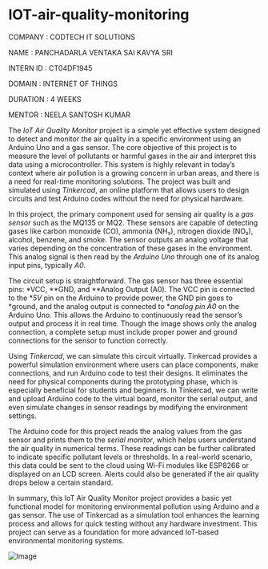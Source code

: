 # IOT-air-quality-monitoring

COMPANY : CODTECH IT SOLUTIONS

NAME : PANCHADARLA VENTAKA SAI KAVYA SRI

INTERN ID : CT04DF1945

DOMAIN : INTERNET OF THINGS

DURATION : 4 WEEKS

MENTOR : NEELA SANTOSH KUMAR

The *IoT Air Quality Monitor* project is a simple yet effective system designed to detect and monitor the air quality in a specific environment using an Arduino Uno and a gas sensor. The core objective of this project is to measure the level of pollutants or harmful gases in the air and interpret this data using a microcontroller. This system is highly relevant in today’s context where air pollution is a growing concern in urban areas, and there is a need for real-time monitoring solutions. The project was built and simulated using *Tinkercad*, an online platform that allows users to design circuits and test Arduino codes without the need for physical hardware.

In this project, the primary component used for sensing air quality is a *gas sensor* such as the MQ135 or MQ2. These sensors are capable of detecting gases like carbon monoxide (CO), ammonia (NH₃), nitrogen dioxide (NO₂), alcohol, benzene, and smoke. The sensor outputs an analog voltage that varies depending on the concentration of these gases in the environment. This analog signal is then read by the *Arduino Uno* through one of its analog input pins, typically *A0*.

The circuit setup is straightforward. The gas sensor has three essential pins: *VCC, **GND, and **Analog Output (A0). The VCC pin is connected to the **5V* pin on the Arduino to provide power, the GND pin goes to *ground, and the analog output is connected to **analog pin A0* on the Arduino Uno. This allows the Arduino to continuously read the sensor’s output and process it in real time. Though the image shows only the analog connection, a complete setup must include proper power and ground connections for the sensor to function correctly.

Using *Tinkercad*, we can simulate this circuit virtually. Tinkercad provides a powerful simulation environment where users can place components, make connections, and run Arduino code to test their designs. It eliminates the need for physical components during the prototyping phase, which is especially beneficial for students and beginners. In Tinkercad, we can write and upload Arduino code to the virtual board, monitor the serial output, and even simulate changes in sensor readings by modifying the environment settings.

The Arduino code for this project reads the analog values from the gas sensor and prints them to the *serial monitor*, which helps users understand the air quality in numerical terms. These readings can be further calibrated to indicate specific pollutant levels or thresholds. In a real-world scenario, this data could be sent to the cloud using Wi-Fi modules like ESP8266 or displayed on an LCD screen. Alerts could also be generated if the air quality drops below a certain standard.

In summary, this IoT Air Quality Monitor project provides a basic yet functional model for monitoring environmental pollution using Arduino and a gas sensor. The use of Tinkercad as a simulation tool enhances the learning process and allows for quick testing without any hardware investment. This project can serve as a foundation for more advanced IoT-based environmental monitoring systems.

![Image](https://github.com/user-attachments/assets/a7ea282e-c9d2-4ff8-9ebd-310467beec78)
